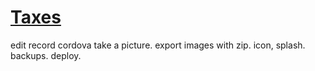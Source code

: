 # [Taxes](tax-writeoffs.meteor.com)

edit record
cordova take a picture.
export images with zip.
icon, splash.
backups.
deploy.
